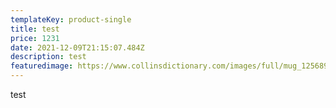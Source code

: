 ```yaml
---
templateKey: product-single
title: test
price: 1231
date: 2021-12-09T21:15:07.484Z
description: test
featuredimage: https://www.collinsdictionary.com/images/full/mug_125689826.jpg
---
```

test